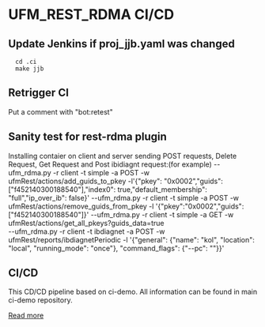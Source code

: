 
# UFM_REST_RDMA CI/CD

## Update Jenkins if proj_jjb.yaml was changed

```
  cd .ci
  make jjb
```

## Retrigger CI

Put a comment with "bot:retest"

## Sanity test for rest-rdma plugin

Installing contaier on client and server
sending POST requests, Delete Request, Get Request and Post ibidiagnt request:(for example)
--ufm_rdma.py -r client -t simple -a POST -w ufmRest/actions/add_guids_to_pkey -l'{"pkey": "0x0002","guids":["f452140300188540"],"index0": true,"default_membership": "full","ip_over_ib": false}' 
--ufm_rdma.py -r client -t simple -a POST -w ufmRest/actions/remove_guids_from_pkey -l '{"pkey":"0x0002","guids":["f452140300188540"]}' 
--ufm_rdma.py -r client -t simple -a GET -w ufmRest/actions/get_all_pkeys?guids_data=true  
--ufm_rdma.py -r client -t ibdiagnet -a POST -w ufmRest/reports/ibdiagnetPeriodic -l '{"general": {"name": "kol", "location": "local", "running_mode": "once"}, "command_flags": {"--pc": ""}}' 




## CI/CD 

This CD/CD  pipeline based on ci-demo. All information can be found in main ci-demo repository.

[Read more](https://github.com/Mellanox/ci-demo/blob/master/README.md)

